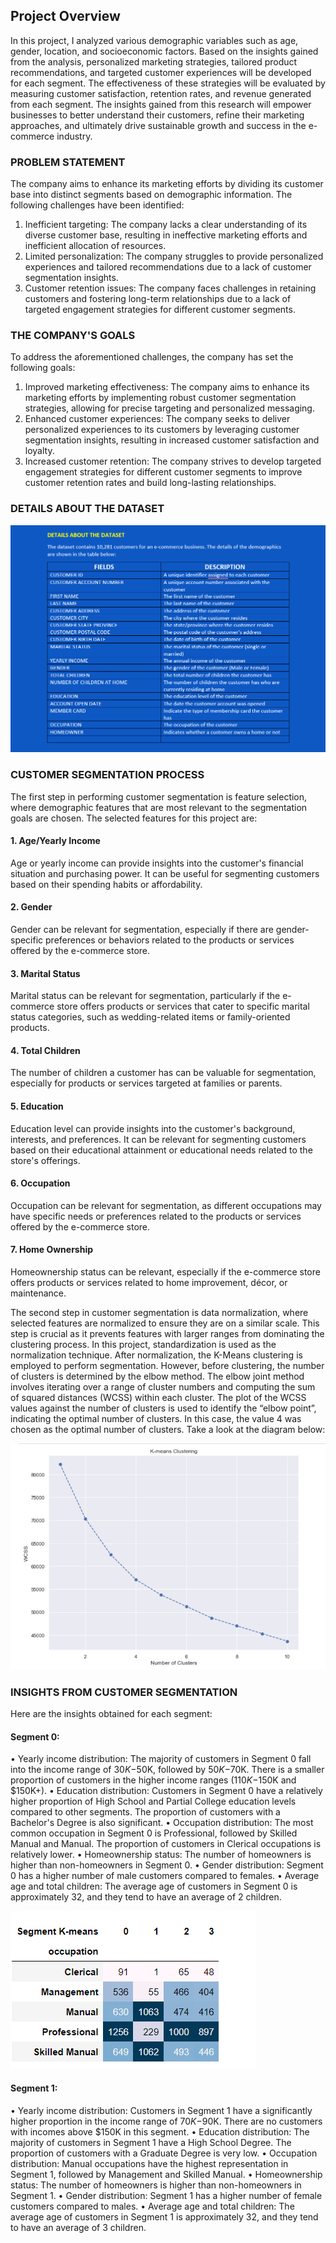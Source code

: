 ## Project Overview
In this project, I analyzed various demographic variables such as age, gender, location, and socioeconomic factors. Based on the insights gained from the analysis, personalized marketing strategies, tailored product recommendations, and targeted customer experiences will be developed for each segment. The effectiveness of these strategies will be evaluated by measuring customer satisfaction, retention rates, and revenue generated from each segment. The insights gained from this research will empower businesses to better understand their customers, refine their marketing approaches, and ultimately drive sustainable growth and success in the e-commerce industry.

### PROBLEM STATEMENT
The company aims to enhance its marketing efforts by dividing its customer base into distinct segments based on demographic information. The following challenges have been identified:
1. Inefficient targeting: The company lacks a clear understanding of its diverse customer base, resulting in ineffective marketing efforts and inefficient allocation of resources.
2. Limited personalization: The company struggles to provide personalized experiences and tailored recommendations due to a lack of customer segmentation insights.
3. Customer retention issues: The company faces challenges in retaining customers and fostering long-term relationships due to a lack of targeted engagement strategies for different customer segments.

### THE COMPANY'S GOALS
To address the aforementioned challenges, the company has set the following goals:
1. Improved marketing effectiveness: The company aims to enhance its marketing efforts by implementing robust customer segmentation strategies, allowing for precise targeting and personalized messaging.
2. Enhanced customer experiences: The company seeks to deliver personalized experiences to its customers by leveraging customer segmentation insights, resulting in increased customer satisfaction and loyalty.
3. Increased customer retention: The company strives to develop targeted engagement strategies for different customer segments to improve customer retention rates and build long-lasting relationships.

### DETAILS ABOUT THE DATASET
![](https://github.com/Adeyemi0/Customer-Segmentation/blob/main/Images/datase.png)

### CUSTOMER SEGMENTATION PROCESS
The first step in performing customer segmentation is feature selection, where demographic features that are most relevant to the segmentation goals are chosen.
The selected features for this project are:

#### 1. Age/Yearly Income
Age or yearly income can provide insights into the customer's financial situation and purchasing power. It can be useful for segmenting customers based on their spending habits or affordability.

#### 2. Gender
Gender can be relevant for segmentation, especially if there are gender-specific preferences or behaviors related to the products or services offered by the e-commerce store.

#### 3. Marital Status
Marital status can be relevant for segmentation, particularly if the e-commerce store offers products or services that cater to specific marital status categories, such as wedding-related items or family-oriented products.

#### 4. Total Children
The number of children a customer has can be valuable for segmentation, especially for products or services targeted at families or parents.

#### 5. Education
Education level can provide insights into the customer's background, interests, and preferences. It can be relevant for segmenting customers based on their educational attainment or educational needs related to the store's offerings.

#### 6. Occupation
Occupation can be relevant for segmentation, as different occupations may have specific needs or preferences related to the products or services offered by the e-commerce store.

#### 7. Home Ownership
Homeownership status can be relevant, especially if the e-commerce store offers products or services related to home improvement, décor, or maintenance.

The second step in customer segmentation is data normalization, where selected features are normalized to ensure they are on a similar scale. This step is crucial as it prevents features with larger ranges from dominating the clustering process. In this project, standardization is used as the normalization technique. After normalization, the K-Means clustering is employed to perform segmentation. However, before clustering, the number of clusters is determined by the elbow method. The elbow joint method involves iterating over a range of cluster numbers and computing the sum of squared distances (WCSS) within each cluster. The plot of the WCSS values against the number of clusters is used to identify the “elbow point”, indicating the optimal number of clusters. In this case, the value 4 was chosen as the optimal number of clusters. Take a look at the diagram below:

![](https://github.com/Adeyemi0/Customer-Segmentation/blob/main/Images/kmeans.png)

### INSIGHTS FROM CUSTOMER SEGMENTATION
Here are the insights obtained for each segment:
#### Segment 0:
•	Yearly income distribution: The majority of customers in Segment 0 fall into the income range of $30K-$50K, followed by $50K-$70K. There is a smaller proportion of customers in the higher income ranges ($110K-$150K and $150K+).
•	Education distribution: Customers in Segment 0 have a relatively higher proportion of High School and Partial College education levels compared to other segments. The proportion of customers with a Bachelor's Degree is also significant.
•	Occupation distribution: The most common occupation in Segment 0 is Professional, followed by Skilled Manual and Manual. The proportion of customers in Clerical occupations is relatively lower.
•	Homeownership status: The number of homeowners is higher than non-homeowners in Segment 0.
•	Gender distribution: Segment 0 has a higher number of male customers compared to females.
•	Average age and total children: The average age of customers in Segment 0 is approximately 32, and they tend to have an average of 2 children.

![](https://github.com/Adeyemi0/Customer-Segmentation/blob/main/Images/segment%200.png)

#### Segment 1:
•	Yearly income distribution: Customers in Segment 1 have a significantly higher proportion in the income range of $70K-$90K. There are no customers with incomes above $150K in this segment.
•	Education distribution: The majority of customers in Segment 1 have a High School Degree. The proportion of customers with a Graduate Degree is very low.
•	Occupation distribution: Manual occupations have the highest representation in Segment 1, followed by Management and Skilled Manual.
•	Homeownership status: The number of homeowners is higher than non-homeowners in Segment 1.
•	Gender distribution: Segment 1 has a higher number of female customers compared to males.
•	Average age and total children: The average age of customers in Segment 1 is approximately 32, and they tend to have an average of 3 children.

![]()
